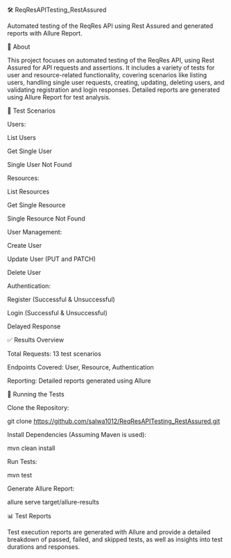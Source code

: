 
🛠 ReqResAPITesting_RestAssured

Automated testing of the ReqRes API using Rest Assured and generated reports with Allure Report.


📄 About

This project focuses on automated testing of the ReqRes API, using Rest Assured for API requests and assertions. It includes a variety of tests for user and resource-related functionality, covering scenarios like listing users, handling single user requests, creating, updating, deleting users, and validating registration and login responses. Detailed reports are generated using Allure Report for test analysis.

🔧 Test Scenarios

Users:

List Users 

Get Single User

Single User Not Found

Resources:

List Resources

Get Single Resource

Single Resource Not Found

User Management:

Create User

Update User (PUT and PATCH)

Delete User

Authentication:

Register (Successful & Unsuccessful)

Login (Successful & Unsuccessful)

Delayed Response

✅ Results Overview

Total Requests: 13 test scenarios

Endpoints Covered: User, Resource, Authentication

Reporting: Detailed reports generated using Allure

🚀 Running the Tests

Clone the Repository:

git clone https://github.com/salwa1012/ReqResAPITesting_RestAssured.git

Install Dependencies (Assuming Maven is used):

mvn clean install

Run Tests:

mvn test

Generate Allure Report:

allure serve target/allure-results

📊 Test Reports

Test execution reports are generated with Allure and provide a detailed breakdown of passed, failed, and skipped tests, as well as insights into test durations and responses.
